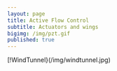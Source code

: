 ```yaml
---
layout: page
title: Active Flow Control
subtitle: Actuators and wings
bigimg: /img/pzt.gif
published: true
---
```


[!WindTunnel}(/img/windtunnel.jpg)


